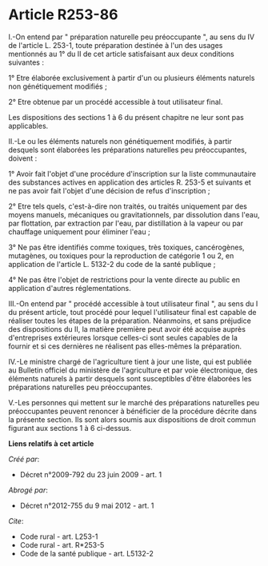 # Article R253-86

I.-On entend par " préparation naturelle peu préoccupante ", au sens du IV de l'article L. 253-1, toute préparation destinée
à l'un des usages mentionnés au 1° du II de cet article satisfaisant aux deux conditions suivantes : 

1° Etre élaborée exclusivement à partir d'un ou plusieurs éléments naturels non génétiquement modifiés ; 

2° Etre obtenue par un procédé accessible à tout utilisateur final. 

Les dispositions des sections 1 à 6 du présent chapitre ne leur sont pas applicables. 

II.-Le ou les éléments naturels non génétiquement modifiés, à partir desquels sont élaborées les préparations naturelles peu
préoccupantes, doivent : 

1° Avoir fait l'objet d'une procédure d'inscription sur la liste communautaire des substances actives en application des
articles R. 253-5 et suivants et ne pas avoir fait l'objet d'une décision de refus d'inscription ; 

2° Etre tels quels, c'est-à-dire non traités, ou traités uniquement par des moyens manuels, mécaniques ou gravitationnels,
par dissolution dans l'eau, par flottation, par extraction par l'eau, par distillation à la vapeur ou par chauffage
uniquement pour éliminer l'eau ; 

3° Ne pas être identifiés comme toxiques, très toxiques, cancérogènes, mutagènes, ou toxiques pour la reproduction de
catégorie 1 ou 2, en application de l'article L. 5132-2 du code de la santé publique ; 

4° Ne pas être l'objet de restrictions pour la vente directe au public en application d'autres réglementations. 

III.-On entend par " procédé accessible à tout utilisateur final ", au sens du I du présent article, tout procédé pour lequel
l'utilisateur final est capable de réaliser toutes les étapes de la préparation. Néanmoins, et sans préjudice des
dispositions du II, la matière première peut avoir été acquise auprès d'entreprises extérieures lorsque celles-ci sont seules
capables de la fournir et si ces dernières ne réalisent pas elles-mêmes la préparation. 

IV.-Le ministre chargé de l'agriculture tient à jour une liste, qui est publiée au Bulletin officiel du ministère de
l'agriculture et par voie électronique, des éléments naturels à partir desquels sont susceptibles d'être élaborées les
préparations naturelles peu préoccupantes.

V.-Les personnes qui mettent sur le marché des préparations naturelles peu préoccupantes peuvent renoncer à bénéficier de la
procédure décrite dans la présente section. Ils sont alors soumis aux dispositions de droit commun figurant aux sections 1 à
6 ci-dessus.

**Liens relatifs à cet article**

_Créé par_:

  - Décret n°2009-792 du 23 juin 2009 - art. 1

_Abrogé par_:

  - Décret n°2012-755 du 9 mai 2012 - art. 1

_Cite_:

  - Code rural - art. L253-1
  - Code rural - art. R*253-5
  - Code de la santé publique - art. L5132-2
